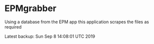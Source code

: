 # EPMgrabber
Using a database from the EPM app this application scrapes the files as required


Latest backup: Sun Sep 8 14:08:01 UTC 2019
